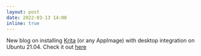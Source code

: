 ```yaml
---
layout: post
date: 2022-03-13 14:00
inline: true
---
```


New blog on installing <a target="_blank" href="https://krita.org/en">Krita</a> (or any AppImage) with desktop integration on Ubuntu 21.04. Check it out [here](https://amanabt.github.io/blog/tech/2022/03/11/installing-krita-from-appimage-ubuntu-20_04.html)
